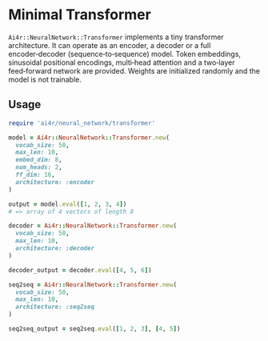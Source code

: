 # Minimal Transformer

`Ai4r::NeuralNetwork::Transformer` implements a tiny transformer architecture. It can operate as an encoder, a decoder or a full encoder‑decoder (sequence‑to‑sequence) model. Token embeddings, sinusoidal positional encodings, multi‑head attention and a two‑layer feed‑forward network are provided. Weights are initialized randomly and the model is not trainable.

## Usage

```ruby
require 'ai4r/neural_network/transformer'

model = Ai4r::NeuralNetwork::Transformer.new(
  vocab_size: 50,
  max_len: 10,
  embed_dim: 8,
  num_heads: 2,
  ff_dim: 16,
  architecture: :encoder
)

output = model.eval([1, 2, 3, 4])
# => array of 4 vectors of length 8

decoder = Ai4r::NeuralNetwork::Transformer.new(
  vocab_size: 50,
  max_len: 10,
  architecture: :decoder
)

decoder_output = decoder.eval([4, 5, 6])

seq2seq = Ai4r::NeuralNetwork::Transformer.new(
  vocab_size: 50,
  max_len: 10,
  architecture: :seq2seq
)

seq2seq_output = seq2seq.eval([1, 2, 3], [4, 5])
```
